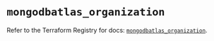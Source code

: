 # `mongodbatlas_organization`

Refer to the Terraform Registry for docs: [`mongodbatlas_organization`](https://registry.terraform.io/providers/mongodb/mongodbatlas/1.41.1/docs/resources/organization).

